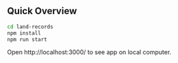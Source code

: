 ## Quick Overview

```sh
cd land-records
npm install
npm run start
```

Open http://localhost:3000/ to see app on local computer.
